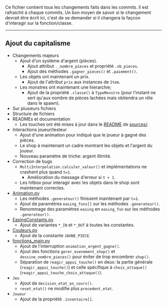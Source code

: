 Ce fichier contient tous les changements faits dans les commits. Il est rafraichit à chaque commits.
Un bon moyen de savoir si le changement devrait être écrit ici, c'est de se demander si il changera la façcon d'interagir sur la fonction/classe.

<!--
format:
## [message du commit]
+ Changements majeurs
	- [Changements à la base du but du commit]
+ Sur plusieurs fichiers
	- [Autres changements?]
+ Structure de fichier
	- [Changements sur la structure de ficher]
+ READMEs et documentation
	- [Changements dans la doc?]
+ Interaction joueur/testeur
	- [Changement touches/dialogue/...]
+ Correction de bug
	- [Interaction joueur/testeur mais pour les corrections de bugs]
+ [fichier/classe]
	- [...]

--------------template--------------
## 
+ Changements majeurs
+ Sur plusieurs fichiers
+ Structure de fichiers
+ READMEs et documentation
+ Interactions joueur/testeur
+ Correction de bugs
+ []()
	- 
------------------------------------
-->
<!--
Nils: J'utilise l'ordre Ajout, Renommage, Déplacement, Modification, Effacement/Destruction, Autre.
-->
_____
## Ajout du capitalisme
+ Changements majeurs
	- Ajout d'un système d'argent (pièces).
		* Ajout attribut `._nombre_pieces` et propriété `.nb_pieces`.
		* Ajout des méthodes `.gagner_pieces()` et `.paiement()`.
	- Les objets ont maintenant un prix.
		* Ajout de l'attribut `prix` aux instances de `Item`.
	- Les monstres ont maintenant une hierarchie;
		* Ajout de la propriété `.classe()` à `TypeMonstre` (pour l'instant ne sert qu'aux nombre de pièces lachées mais obtiendra un rôle dans le spawn).
+ Sur plusieurs fichiers
+ Structure de fichiers
+ READMEs et documentation
	- Les touches ont été mises à jour dans le [README](sources/README.md) de [sources/](sources/).
+ Interactions joueur/testeur
	- Ajout d'une animation pour indiqué que le joueur à gagné des pièces.
	- Le shop à maintenant un cadre montrant les objets et l'argent du joueur.
	- Nouveau paramètre de triche: argent illimité.
+ Correction de bugs
	- `MultiInterpolation.calculer_valeur()` et implémentations ne crashent plus quand `t=1`.
		* Amélioration du message d'erreur si `t > 1`.
	- Les hitbox pour interagir avec les objets dans le shop sont maintenant correctes.
+ [Animation.py](sources/classes_utiles/Animation.py)
	- Les méthodes `.generateur()` finissent maintenant par `t=1`.
	- Ajout de paramètres `easing_funs[]` sur les méthodes `.generateur()`.
	- Renommage des paramètres `easing` en `easing_fun` sur les méthodes `.generateur()`.
+ [EasingConstants.py](sources/classes_utiles/EasingConstants.py)
	- Ajout de variantes `*_IN` et `*_OUT` à toutes les constantes.
+ [Couleurs.py](sources/Constantes/Couleurs.py)
	- Ajout de la constante `JAUNE_PIECE`.
+ [fonctions_main.py](sources/fonctions_main.py)
	- Ajout de l'interruption `animation_argent_gagne()`.
	- Ajout des fonctions `gerer_evenement_shop()` et `dessine_nombre_pieces()` pour éviter de trop encombrer `shop()`.
	- Séparation de `reagir_appui_touche()` en deux: la partie générale (`reagir_appui_touche()`) et celle spécifique à `choix_attaque()` (`reagir_appui_touche_choix_attaque()`).
+ `Jeu`
	- Ajout de `decision_etat_en_cours()`.
	- `reset_etat()` ne modifie plus `precedent_etat`.
+ `Joueur`
	- Ajout de la propriété `.inventaire[]`.
